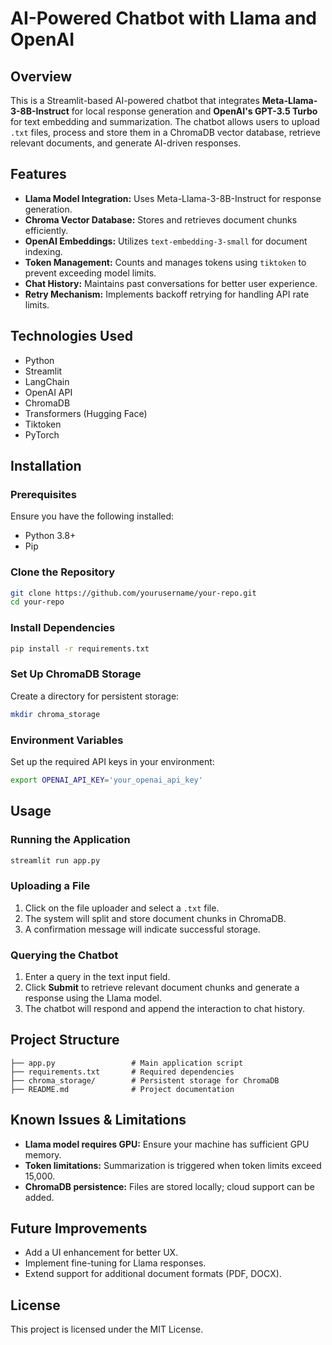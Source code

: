 # AI-Powered Chatbot with Llama and OpenAI

## Overview
This is a Streamlit-based AI-powered chatbot that integrates **Meta-Llama-3-8B-Instruct** for local response generation and **OpenAI's GPT-3.5 Turbo** for text embedding and summarization. The chatbot allows users to upload `.txt` files, process and store them in a ChromaDB vector database, retrieve relevant documents, and generate AI-driven responses.

## Features
- **Llama Model Integration:** Uses Meta-Llama-3-8B-Instruct for response generation.
- **Chroma Vector Database:** Stores and retrieves document chunks efficiently.
- **OpenAI Embeddings:** Utilizes `text-embedding-3-small` for document indexing.
- **Token Management:** Counts and manages tokens using `tiktoken` to prevent exceeding model limits.
- **Chat History:** Maintains past conversations for better user experience.
- **Retry Mechanism:** Implements backoff retrying for handling API rate limits.

## Technologies Used
- Python
- Streamlit
- LangChain
- OpenAI API
- ChromaDB
- Transformers (Hugging Face)
- Tiktoken
- PyTorch

## Installation
### Prerequisites
Ensure you have the following installed:
- Python 3.8+
- Pip

### Clone the Repository
```bash
git clone https://github.com/yourusername/your-repo.git
cd your-repo
```

### Install Dependencies
```bash
pip install -r requirements.txt
```

### Set Up ChromaDB Storage
Create a directory for persistent storage:
```bash
mkdir chroma_storage
```

### Environment Variables
Set up the required API keys in your environment:
```bash
export OPENAI_API_KEY='your_openai_api_key'
```

## Usage
### Running the Application
```bash
streamlit run app.py
```

### Uploading a File
1. Click on the file uploader and select a `.txt` file.
2. The system will split and store document chunks in ChromaDB.
3. A confirmation message will indicate successful storage.

### Querying the Chatbot
1. Enter a query in the text input field.
2. Click **Submit** to retrieve relevant document chunks and generate a response using the Llama model.
3. The chatbot will respond and append the interaction to chat history.

## Project Structure
```
├── app.py                 # Main application script
├── requirements.txt       # Required dependencies
├── chroma_storage/        # Persistent storage for ChromaDB
├── README.md              # Project documentation
```

## Known Issues & Limitations
- **Llama model requires GPU:** Ensure your machine has sufficient GPU memory.
- **Token limitations:** Summarization is triggered when token limits exceed 15,000.
- **ChromaDB persistence:** Files are stored locally; cloud support can be added.

## Future Improvements
- Add a UI enhancement for better UX.
- Implement fine-tuning for Llama responses.
- Extend support for additional document formats (PDF, DOCX).


## License
This project is licensed under the MIT License.


